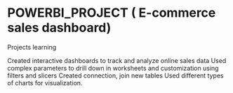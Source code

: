 
# POWERBI_PROJECT ( E-commerce sales dashboard)
Projects learning 

Created interactive dashboards to track and analyze online sales data 
Used complex parameters to drill down in worksheets  and customization using filters and slicers 
Created connection, join new tables 
Used different types of charts for visualization. 
